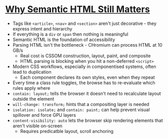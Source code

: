 # [Why Semantic HTML Still Matters](https://www.jonoalderson.com/conjecture/why-semantic-html-still-matters/)
* Tags like `<article>`, `<nav>` and `<section>` aren't just decorative - they express intent and hierarchy
* If everything is a `div` or `span` then nothing is meaningful
* Semantic HTML is the foundation of accessibility
* Parsing HTML isn't the bottleneck - CHromium can process HTML at 10 GB/s
  * Real cost is CSSOM construction, layout, paint, and composite
  * HTML parsing is blocking when you hit a non-deferred `<script>`
* Modern CSS workflows, especially in componentised systems, often lead to duplication
  * Each component declares its own styles, even when they repeat
* Every time a class rule toggles, the browse has to re-evaluate which rules apply where
* `contain: layout;` tells the browser it doesn't need to recalculate layout outside the element
* `will-change: transform;` hints that a compositing layer is needed
* `isolation: isolate;` and `contain: paint;` can help prevent visual spillover and force GPU layers
* `content-visibility: auto` lets the browser skip rendering elements that aren't visible on-screen
  * Requires predicatble layout, scroll anchoring
